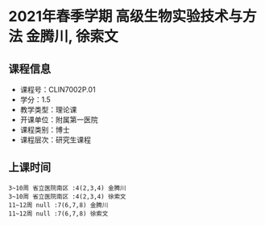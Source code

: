 # 2021年春季学期 高级生物实验技术与方法 金腾川, 徐索文






## 课程信息

- 课程号：CLIN7002P.01
- 学分：1.5
- 教学类型：理论课
- 开课单位：附属第一医院
- 课程类别：博士
- 课程层次：研究生课程

## 上课时间

```
3~10周 省立医院南区 :4(2,3,4) 金腾川
3~10周 省立医院南区 :4(2,3,4) 徐索文
11~12周 null :7(6,7,8) 金腾川
11~12周 null :7(6,7,8) 徐索文
```

